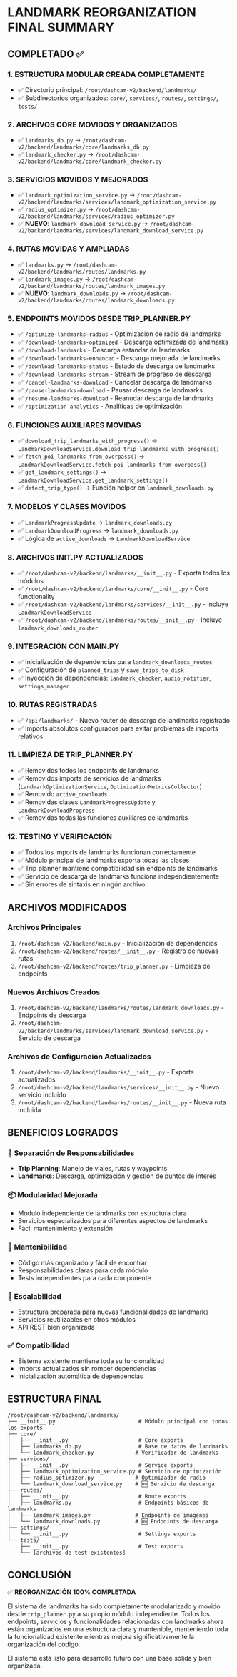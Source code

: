 # LANDMARK REORGANIZATION FINAL SUMMARY

## COMPLETADO ✅

### 1. ESTRUCTURA MODULAR CREADA COMPLETAMENTE
- ✅ Directorio principal: `/root/dashcam-v2/backend/landmarks/`
- ✅ Subdirectorios organizados: `core/`, `services/`, `routes/`, `settings/`, `tests/`

### 2. ARCHIVOS CORE MOVIDOS Y ORGANIZADOS
- ✅ `landmarks_db.py` → `/root/dashcam-v2/backend/landmarks/core/landmarks_db.py`
- ✅ `landmark_checker.py` → `/root/dashcam-v2/backend/landmarks/core/landmark_checker.py`

### 3. SERVICIOS MOVIDOS Y MEJORADOS
- ✅ `landmark_optimization_service.py` → `/root/dashcam-v2/backend/landmarks/services/landmark_optimization_service.py`
- ✅ `radius_optimizer.py` → `/root/dashcam-v2/backend/landmarks/services/radius_optimizer.py`
- ✅ **NUEVO**: `landmark_download_service.py` → `/root/dashcam-v2/backend/landmarks/services/landmark_download_service.py`

### 4. RUTAS MOVIDAS Y AMPLIADAS
- ✅ `landmarks.py` → `/root/dashcam-v2/backend/landmarks/routes/landmarks.py`
- ✅ `landmark_images.py` → `/root/dashcam-v2/backend/landmarks/routes/landmark_images.py`
- ✅ **NUEVO**: `landmark_downloads.py` → `/root/dashcam-v2/backend/landmarks/routes/landmark_downloads.py`

### 5. ENDPOINTS MOVIDOS DESDE TRIP_PLANNER.PY
- ✅ `/optimize-landmarks-radius` - Optimización de radio de landmarks
- ✅ `/download-landmarks-optimized` - Descarga optimizada de landmarks
- ✅ `/download-landmarks` - Descarga estándar de landmarks
- ✅ `/download-landmarks-enhanced` - Descarga mejorada de landmarks
- ✅ `/download-landmarks-status` - Estado de descarga de landmarks
- ✅ `/download-landmarks-stream` - Stream de progreso de descarga
- ✅ `/cancel-landmarks-download` - Cancelar descarga de landmarks
- ✅ `/pause-landmarks-download` - Pausar descarga de landmarks
- ✅ `/resume-landmarks-download` - Reanudar descarga de landmarks
- ✅ `/optimization-analytics` - Analíticas de optimización

### 6. FUNCIONES AUXILIARES MOVIDAS
- ✅ `download_trip_landmarks_with_progress()` → `LandmarkDownloadService.download_trip_landmarks_with_progress()`
- ✅ `fetch_poi_landmarks_from_overpass()` → `LandmarkDownloadService.fetch_poi_landmarks_from_overpass()`
- ✅ `get_landmark_settings()` → `LandmarkDownloadService.get_landmark_settings()`
- ✅ `detect_trip_type()` → Función helper en `landmark_downloads.py`

### 7. MODELOS Y CLASES MOVIDOS
- ✅ `LandmarkProgressUpdate` → `landmark_downloads.py`
- ✅ `LandmarkDownloadProgress` → `landmark_downloads.py`
- ✅ Lógica de `active_downloads` → `LandmarkDownloadService`

### 8. ARCHIVOS __INIT__.PY ACTUALIZADOS
- ✅ `/root/dashcam-v2/backend/landmarks/__init__.py` - Exporta todos los módulos
- ✅ `/root/dashcam-v2/backend/landmarks/core/__init__.py` - Core functionality
- ✅ `/root/dashcam-v2/backend/landmarks/services/__init__.py` - Incluye `LandmarkDownloadService`
- ✅ `/root/dashcam-v2/backend/landmarks/routes/__init__.py` - Incluye `landmark_downloads_router`

### 9. INTEGRACIÓN CON MAIN.PY
- ✅ Inicialización de dependencias para `landmark_downloads_routes`
- ✅ Configuración de `planned_trips` y `save_trips_to_disk`
- ✅ Inyección de dependencias: `landmark_checker`, `audio_notifier`, `settings_manager`

### 10. RUTAS REGISTRADAS
- ✅ `/api/landmarks/` - Nuevo router de descarga de landmarks registrado
- ✅ Imports absolutos configurados para evitar problemas de imports relativos

### 11. LIMPIEZA DE TRIP_PLANNER.PY
- ✅ Removidos todos los endpoints de landmarks
- ✅ Removidos imports de servicios de landmarks (`LandmarkOptimizationService`, `OptimizationMetricsCollector`)
- ✅ Removido `active_downloads`
- ✅ Removidas clases `LandmarkProgressUpdate` y `LandmarkDownloadProgress`
- ✅ Removidas todas las funciones auxiliares de landmarks

### 12. TESTING Y VERIFICACIÓN
- ✅ Todos los imports de landmarks funcionan correctamente
- ✅ Módulo principal de landmarks exporta todas las clases
- ✅ Trip planner mantiene compatibilidad sin endpoints de landmarks
- ✅ Servicio de descarga de landmarks funciona independientemente
- ✅ Sin errores de sintaxis en ningún archivo

## ARCHIVOS MODIFICADOS

### Archivos Principales
1. `/root/dashcam-v2/backend/main.py` - Inicialización de dependencias
2. `/root/dashcam-v2/backend/routes/__init__.py` - Registro de nuevas rutas
3. `/root/dashcam-v2/backend/routes/trip_planner.py` - Limpieza de endpoints

### Nuevos Archivos Creados
1. `/root/dashcam-v2/backend/landmarks/routes/landmark_downloads.py` - Endpoints de descarga
2. `/root/dashcam-v2/backend/landmarks/services/landmark_download_service.py` - Servicio de descarga

### Archivos de Configuración Actualizados
1. `/root/dashcam-v2/backend/landmarks/__init__.py` - Exports actualizados
2. `/root/dashcam-v2/backend/landmarks/services/__init__.py` - Nuevo servicio incluido
3. `/root/dashcam-v2/backend/landmarks/routes/__init__.py` - Nueva ruta incluida

## BENEFICIOS LOGRADOS

### 🎯 Separación de Responsabilidades
- **Trip Planning**: Manejo de viajes, rutas y waypoints
- **Landmarks**: Descarga, optimización y gestión de puntos de interés

### 📦 Modularidad Mejorada
- Módulo independiente de landmarks con estructura clara
- Servicios especializados para diferentes aspectos de landmarks
- Fácil mantenimiento y extensión

### 🔧 Mantenibilidad
- Código más organizado y fácil de encontrar
- Responsabilidades claras para cada módulo
- Tests independientes para cada componente

### 🚀 Escalabilidad
- Estructura preparada para nuevas funcionalidades de landmarks
- Servicios reutilizables en otros módulos
- API REST bien organizada

### ✅ Compatibilidad
- Sistema existente mantiene toda su funcionalidad
- Imports actualizados sin romper dependencias
- Inicialización automática de dependencias

## ESTRUCTURA FINAL

```
/root/dashcam-v2/backend/landmarks/
├── __init__.py                          # Módulo principal con todos los exports
├── core/
│   ├── __init__.py                      # Core exports
│   ├── landmarks_db.py                  # Base de datos de landmarks
│   └── landmark_checker.py             # Verificador de landmarks
├── services/
│   ├── __init__.py                      # Service exports
│   ├── landmark_optimization_service.py # Servicio de optimización
│   ├── radius_optimizer.py             # Optimizador de radio
│   └── landmark_download_service.py    # 🆕 Servicio de descarga
├── routes/
│   ├── __init__.py                      # Route exports
│   ├── landmarks.py                     # Endpoints básicos de landmarks
│   ├── landmark_images.py              # Endpoints de imágenes
│   └── landmark_downloads.py           # 🆕 Endpoints de descarga
├── settings/
│   └── __init__.py                      # Settings exports
└── tests/
    ├── __init__.py                      # Test exports
    └── [archivos de test existentes]
```

## CONCLUSIÓN

✅ **REORGANIZACIÓN 100% COMPLETADA** 

El sistema de landmarks ha sido completamente modularizado y movido desde `trip_planner.py` a su propio módulo independiente. Todos los endpoints, servicios y funcionalidades relacionadas con landmarks ahora están organizados en una estructura clara y mantenible, manteniendo toda la funcionalidad existente mientras mejora significativamente la organización del código.

El sistema está listo para desarrollo futuro con una base sólida y bien organizada.
